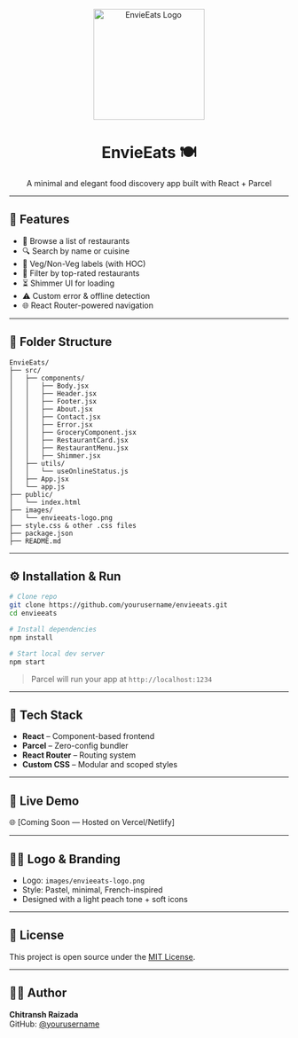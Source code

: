 
<p align="center">
  <img src="./images/envieeats-logo.png" alt="EnvieEats Logo" width="200"/>
</p>

<h1 align="center">EnvieEats 🍽️</h1>
<p align="center">A minimal and elegant food discovery app built with React + Parcel</p>

---

## 🚀 Features

- 🍱 Browse a list of restaurants
- 🔍 Search by name or cuisine
- 🌿 Veg/Non-Veg labels (with HOC)
- 🌟 Filter by top-rated restaurants
- ⏳ Shimmer UI for loading
- ⚠️ Custom error & offline detection
- 🌐 React Router-powered navigation

---

## 📁 Folder Structure

```
EnvieEats/
├── src/
│   ├── components/
│   │   ├── Body.jsx
│   │   ├── Header.jsx
│   │   ├── Footer.jsx
│   │   ├── About.jsx
│   │   ├── Contact.jsx
│   │   ├── Error.jsx
│   │   ├── GroceryComponent.jsx
│   │   ├── RestaurantCard.jsx
│   │   ├── RestaurantMenu.jsx
│   │   ├── Shimmer.jsx
│   ├── utils/
│   │   └── useOnlineStatus.js
│   ├── App.jsx
│   └── app.js
├── public/
│   └── index.html
├── images/
│   └── envieeats-logo.png
├── style.css & other .css files
├── package.json
├── README.md
```

---

## ⚙️ Installation & Run

```bash
# Clone repo
git clone https://github.com/yourusername/envieeats.git
cd envieeats

# Install dependencies
npm install

# Start local dev server
npm start
```

> Parcel will run your app at `http://localhost:1234`

---

## 🌈 Tech Stack

- **React** – Component-based frontend
- **Parcel** – Zero-config bundler
- **React Router** – Routing system
- **Custom CSS** – Modular and scoped styles

---

## 🔗 Live Demo

🌐 [Coming Soon — Hosted on Vercel/Netlify]

---

## 🧑‍🎨 Logo & Branding

- Logo: `images/envieeats-logo.png`
- Style: Pastel, minimal, French-inspired
- Designed with a light peach tone + soft icons

---

## 📄 License

This project is open source under the [MIT License](LICENSE).

---

## 🧑‍💻 Author

**Chitransh Raizada**  
GitHub: [@yourusername](https://github.com/yourusername)
